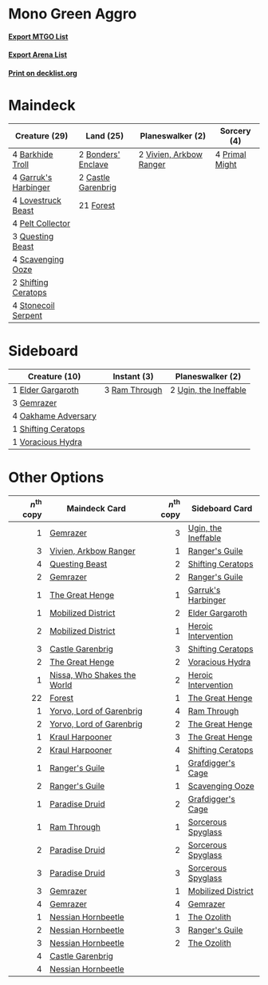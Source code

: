 # Mono Green Aggro

#### [Export MTGO List](../collection/Mono%20Green%20Aggro/Mono%20Green%20Aggro.txt)
#### [Export Arena List](../collection/Mono%20Green%20Aggro/Mono%20Green%20Aggro_arena.txt)
#### [Print on decklist.org](http://decklist.org/?deckmain=4%09Barkhide%20Troll%0A2%09Bonders'%20Enclave%0A2%09Castle%20Garenbrig%0A21%09Forest%0A4%09Garruk's%20Harbinger%0A4%09Lovestruck%20Beast%0A4%09Pelt%20Collector%0A4%09Primal%20Might%0A3%09Questing%20Beast%0A4%09Scavenging%20Ooze%0A2%09Shifting%20Ceratops%0A4%09Stonecoil%20Serpent%0A2%09Vivien,%20Arkbow%20Ranger&deckside=1%09Elder%20Gargaroth%0A3%09Gemrazer%0A4%09Oakhame%20Adversary%0A3%09Ram%20Through%0A1%09Shifting%20Ceratops%0A2%09Ugin,%20the%20Ineffable%0A1%09Voracious%20Hydra)
# Maindeck

|                                         Creature (29)                                         |                                          Land (25)                                          |                                         Planeswalker (2)                                         |                                       Sorcery (4)                                       |
|-----------------------------------------------------------------------------------------------|---------------------------------------------------------------------------------------------|--------------------------------------------------------------------------------------------------|-----------------------------------------------------------------------------------------|
|4 [Barkhide Troll](http://gatherer.wizards.com/Pages/Card/Details.aspx?multiverseid=466919)    |2 [Bonders' Enclave](http://gatherer.wizards.com/Pages/Card/Details.aspx?multiverseid=479765)|2 [Vivien, Arkbow Ranger](http://gatherer.wizards.com/Pages/Card/Details.aspx?multiverseid=466953)|4 [Primal Might](http://gatherer.wizards.com/Pages/Card/Details.aspx?multiverseid=485520)|
|4 [Garruk's Harbinger](http://gatherer.wizards.com/Pages/Card/Details.aspx?multiverseid=485508)|2 [Castle Garenbrig](http://gatherer.wizards.com/Pages/Card/Details.aspx?multiverseid=473202)|                                                                                                  |                                                                                         |
|4 [Lovestruck Beast](http://gatherer.wizards.com/Pages/Card/Details.aspx?multiverseid=473127)  |21 [Forest](http://gatherer.wizards.com/Pages/Card/Details.aspx?multiverseid=439860)         |                                                                                                  |                                                                                         |
|4 [Pelt Collector](http://gatherer.wizards.com/Pages/Card/Details.aspx?multiverseid=452891)    |                                                                                             |                                                                                                  |                                                                                         |
|3 [Questing Beast](http://gatherer.wizards.com/Pages/Card/Details.aspx?multiverseid=473133)    |                                                                                             |                                                                                                  |                                                                                         |
|4 [Scavenging Ooze](http://gatherer.wizards.com/Pages/Card/Details.aspx?multiverseid=420783)   |                                                                                             |                                                                                                  |                                                                                         |
|2 [Shifting Ceratops](http://gatherer.wizards.com/Pages/Card/Details.aspx?multiverseid=466948) |                                                                                             |                                                                                                  |                                                                                         |
|4 [Stonecoil Serpent](http://gatherer.wizards.com/Pages/Card/Details.aspx?multiverseid=473197) |                                                                                             |                                                                                                  |                                                                                         |


# Sideboard

|                                        Creature (10)                                         |                                      Instant (3)                                       |                                        Planeswalker (2)                                        |
|----------------------------------------------------------------------------------------------|----------------------------------------------------------------------------------------|------------------------------------------------------------------------------------------------|
|1 [Elder Gargaroth](http://gatherer.wizards.com/Pages/Card/Details.aspx?multiverseid=485502)  |3 [Ram Through](http://gatherer.wizards.com/Pages/Card/Details.aspx?multiverseid=479690)|2 [Ugin, the Ineffable](http://gatherer.wizards.com/Pages/Card/Details.aspx?multiverseid=460929)|
|3 [Gemrazer](http://gatherer.wizards.com/Pages/Card/Details.aspx?multiverseid=479675)         |                                                                                        |                                                                                                |
|4 [Oakhame Adversary](http://gatherer.wizards.com/Pages/Card/Details.aspx?multiverseid=473129)|                                                                                        |                                                                                                |
|1 [Shifting Ceratops](http://gatherer.wizards.com/Pages/Card/Details.aspx?multiverseid=466948)|                                                                                        |                                                                                                |
|1 [Voracious Hydra](http://gatherer.wizards.com/Pages/Card/Details.aspx?multiverseid=466954)  |                                                                                        |                                                                                                |


# Other Options

|*n*<sup>th</sup> copy|                                            Maindeck Card                                             |*n*<sup>th</sup> copy|                                        Sideboard Card                                        |
|--------------------:|------------------------------------------------------------------------------------------------------|--------------------:|----------------------------------------------------------------------------------------------|
|                    1|[Gemrazer](http://gatherer.wizards.com/Pages/Card/Details.aspx?multiverseid=479675)                   |                    3|[Ugin, the Ineffable](http://gatherer.wizards.com/Pages/Card/Details.aspx?multiverseid=460929)|
|                    3|[Vivien, Arkbow Ranger](http://gatherer.wizards.com/Pages/Card/Details.aspx?multiverseid=466953)      |                    1|[Ranger's Guile](http://gatherer.wizards.com/Pages/Card/Details.aspx?multiverseid=249973)     |
|                    4|[Questing Beast](http://gatherer.wizards.com/Pages/Card/Details.aspx?multiverseid=473133)             |                    2|[Shifting Ceratops](http://gatherer.wizards.com/Pages/Card/Details.aspx?multiverseid=466948)  |
|                    2|[Gemrazer](http://gatherer.wizards.com/Pages/Card/Details.aspx?multiverseid=479675)                   |                    2|[Ranger's Guile](http://gatherer.wizards.com/Pages/Card/Details.aspx?multiverseid=249973)     |
|                    1|[The Great Henge](http://gatherer.wizards.com/Pages/Card/Details.aspx?multiverseid=473123)            |                    1|[Garruk's Harbinger](http://gatherer.wizards.com/Pages/Card/Details.aspx?multiverseid=485508) |
|                    1|[Mobilized District](http://gatherer.wizards.com/Pages/Card/Details.aspx?multiverseid=461176)         |                    2|[Elder Gargaroth](http://gatherer.wizards.com/Pages/Card/Details.aspx?multiverseid=485502)    |
|                    2|[Mobilized District](http://gatherer.wizards.com/Pages/Card/Details.aspx?multiverseid=461176)         |                    1|[Heroic Intervention](http://gatherer.wizards.com/Pages/Card/Details.aspx?multiverseid=423776)|
|                    3|[Castle Garenbrig](http://gatherer.wizards.com/Pages/Card/Details.aspx?multiverseid=473202)           |                    3|[Shifting Ceratops](http://gatherer.wizards.com/Pages/Card/Details.aspx?multiverseid=466948)  |
|                    2|[The Great Henge](http://gatherer.wizards.com/Pages/Card/Details.aspx?multiverseid=473123)            |                    2|[Voracious Hydra](http://gatherer.wizards.com/Pages/Card/Details.aspx?multiverseid=466954)    |
|                    1|[Nissa, Who Shakes the World](http://gatherer.wizards.com/Pages/Card/Details.aspx?multiverseid=461096)|                    2|[Heroic Intervention](http://gatherer.wizards.com/Pages/Card/Details.aspx?multiverseid=423776)|
|                   22|[Forest](http://gatherer.wizards.com/Pages/Card/Details.aspx?multiverseid=439860)                     |                    1|[The Great Henge](http://gatherer.wizards.com/Pages/Card/Details.aspx?multiverseid=473123)    |
|                    1|[Yorvo, Lord of Garenbrig](http://gatherer.wizards.com/Pages/Card/Details.aspx?multiverseid=473147)   |                    4|[Ram Through](http://gatherer.wizards.com/Pages/Card/Details.aspx?multiverseid=479690)        |
|                    2|[Yorvo, Lord of Garenbrig](http://gatherer.wizards.com/Pages/Card/Details.aspx?multiverseid=473147)   |                    2|[The Great Henge](http://gatherer.wizards.com/Pages/Card/Details.aspx?multiverseid=473123)    |
|                    1|[Kraul Harpooner](http://gatherer.wizards.com/Pages/Card/Details.aspx?multiverseid=452886)            |                    3|[The Great Henge](http://gatherer.wizards.com/Pages/Card/Details.aspx?multiverseid=473123)    |
|                    2|[Kraul Harpooner](http://gatherer.wizards.com/Pages/Card/Details.aspx?multiverseid=452886)            |                    4|[Shifting Ceratops](http://gatherer.wizards.com/Pages/Card/Details.aspx?multiverseid=466948)  |
|                    1|[Ranger's Guile](http://gatherer.wizards.com/Pages/Card/Details.aspx?multiverseid=249973)             |                    1|[Grafdigger's Cage](http://gatherer.wizards.com/Pages/Card/Details.aspx?multiverseid=278452)  |
|                    2|[Ranger's Guile](http://gatherer.wizards.com/Pages/Card/Details.aspx?multiverseid=249973)             |                    1|[Scavenging Ooze](http://gatherer.wizards.com/Pages/Card/Details.aspx?multiverseid=420783)    |
|                    1|[Paradise Druid](http://gatherer.wizards.com/Pages/Card/Details.aspx?multiverseid=461098)             |                    2|[Grafdigger's Cage](http://gatherer.wizards.com/Pages/Card/Details.aspx?multiverseid=278452)  |
|                    1|[Ram Through](http://gatherer.wizards.com/Pages/Card/Details.aspx?multiverseid=479690)                |                    1|[Sorcerous Spyglass](http://gatherer.wizards.com/Pages/Card/Details.aspx?multiverseid=435407) |
|                    2|[Paradise Druid](http://gatherer.wizards.com/Pages/Card/Details.aspx?multiverseid=461098)             |                    2|[Sorcerous Spyglass](http://gatherer.wizards.com/Pages/Card/Details.aspx?multiverseid=435407) |
|                    3|[Paradise Druid](http://gatherer.wizards.com/Pages/Card/Details.aspx?multiverseid=461098)             |                    3|[Sorcerous Spyglass](http://gatherer.wizards.com/Pages/Card/Details.aspx?multiverseid=435407) |
|                    3|[Gemrazer](http://gatherer.wizards.com/Pages/Card/Details.aspx?multiverseid=479675)                   |                    1|[Mobilized District](http://gatherer.wizards.com/Pages/Card/Details.aspx?multiverseid=461176) |
|                    4|[Gemrazer](http://gatherer.wizards.com/Pages/Card/Details.aspx?multiverseid=479675)                   |                    4|[Gemrazer](http://gatherer.wizards.com/Pages/Card/Details.aspx?multiverseid=479675)           |
|                    1|[Nessian Hornbeetle](http://gatherer.wizards.com/Pages/Card/Details.aspx?multiverseid=476433)         |                    1|[The Ozolith](http://gatherer.wizards.com/Pages/Card/Details.aspx?multiverseid=479757)        |
|                    2|[Nessian Hornbeetle](http://gatherer.wizards.com/Pages/Card/Details.aspx?multiverseid=476433)         |                    3|[Ranger's Guile](http://gatherer.wizards.com/Pages/Card/Details.aspx?multiverseid=249973)     |
|                    3|[Nessian Hornbeetle](http://gatherer.wizards.com/Pages/Card/Details.aspx?multiverseid=476433)         |                    2|[The Ozolith](http://gatherer.wizards.com/Pages/Card/Details.aspx?multiverseid=479757)        |
|                    4|[Castle Garenbrig](http://gatherer.wizards.com/Pages/Card/Details.aspx?multiverseid=473202)           |                     |                                                                                              |
|                    4|[Nessian Hornbeetle](http://gatherer.wizards.com/Pages/Card/Details.aspx?multiverseid=476433)         |                     |                                                                                              |

